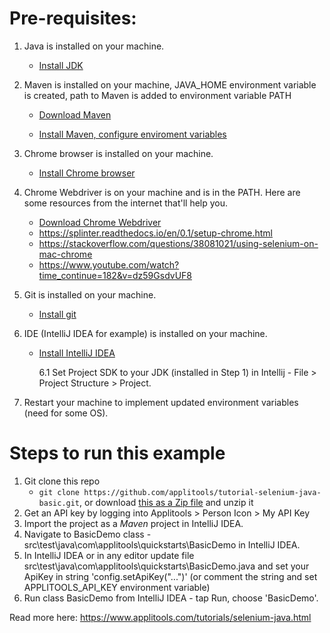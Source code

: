 # Pre-requisites:

1. Java is installed on your machine.
   
   * [Install JDK](https://www.oracle.com/java/technologies/javase-downloads.html)
   
2. Maven is installed on your machine, JAVA_HOME environment variable is created, path to Maven is added to environment variable PATH

   * [Download Maven](https://maven.apache.org/download.cgi)

   * [Install Maven, configure enviroment variables](https://maven.apache.org/install.html)

3. Chrome browser is installed on your machine.

   * [Install Chrome browser](https://support.google.com/chrome/answer/95346?co=GENIE.Platform%3DDesktop&hl=en&oco=0)

4. Chrome Webdriver is on your machine and is in the PATH. Here are some resources from the internet that'll help you.

   * [Download Chrome Webdriver](https://chromedriver.chromium.org/downloads)
   * https://splinter.readthedocs.io/en/0.1/setup-chrome.html
   * https://stackoverflow.com/questions/38081021/using-selenium-on-mac-chrome
   * https://www.youtube.com/watch?time_continue=182&v=dz59GsdvUF8

5. Git is installed on your machine. 

   * [Install git](https://www.atlassian.com/git/tutorials/install-git)

6. IDE (IntelliJ IDEA for example) is installed on your machine.

   * [Install IntelliJ IDEA](https://www.jetbrains.com/idea/download/)

     6.1 Set Project SDK to your JDK (installed in Step 1)  in Intellij - File > Project Structure > Project.

7. Restart your machine to implement updated  environment variables (need for some OS).

# Steps to run this example

1. Git clone this repo 
   * `git clone https://github.com/applitools/tutorial-selenium-java-basic.git`, or download [this as a Zip file](https://github.com/applitools/tutorial-selenium-java-basic/archive/master.zip) and unzip it
2. Get an API key by logging into Applitools > Person Icon > My API Key
3. Import the project as a *Maven* project in IntelliJ IDEA.
4. Navigate to BasicDemo class -  src\test\java\com\applitools\quickstarts\BasicDemo in IntelliJ IDEA.
5. In IntelliJ IDEA or in any editor update file src\test\java\com\applitools\quickstarts\BasicDemo.java  and set your ApiKey in string 'config.setApiKey("...")' (or comment the string and set APPLITOOLS_API_KEY environment variable)
6. Run class BasicDemo from IntelliJ IDEA - tap Run, choose 'BasicDemo'.

Read more here: https://www.applitools.com/tutorials/selenium-java.html 

